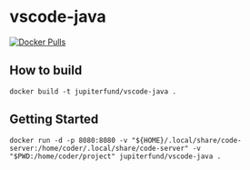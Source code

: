 # vscode-java

[![Docker Pulls](https://img.shields.io/docker/pulls/jupiterfund/vscode-java.svg)](https://hub.docker.com/r/jupiterfund/vscode-java/)

## How to build

```
docker build -t jupiterfund/vscode-java .
```

## Getting Started

```
docker run -d -p 8080:8080 -v "${HOME}/.local/share/code-server:/home/coder/.local/share/code-server" -v "$PWD:/home/coder/project" jupiterfund/vscode-java .
```
